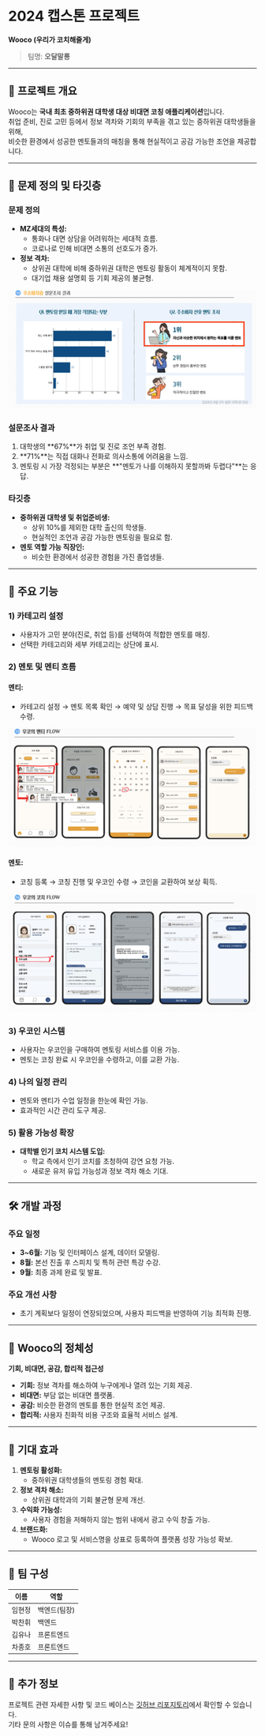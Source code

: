 # 2024 캡스톤 프로젝트  
**Wooco (우리가 코치해줄게)**  
> 팀명: **오달말룡**

---

## 🌟 프로젝트 개요  
Wooco는 **국내 최초 중하위권 대학생 대상 비대면 코칭 애플리케이션**입니다.  
취업 준비, 진로 고민 등에서 정보 격차와 기회의 부족을 겪고 있는 중하위권 대학생들을 위해,  
비슷한 환경에서 성공한 멘토들과의 매칭을 통해 현실적이고 공감 가능한 조언을 제공합니다.

---

## 🎯 문제 정의 및 타깃층  

### 문제 정의  
- **MZ세대의 특성:**  
  - 통화나 대면 상담을 어려워하는 세대적 흐름.  
  - 코로나로 인해 비대면 소통의 선호도가 증가.  
- **정보 격차:**  
  - 상위권 대학에 비해 중하위권 대학은 멘토링 활동이 체계적이지 못함.  
  - 대기업 채용 설명회 등 기회 제공의 불균형.  

![Mentoring Survey Results](./image1)

### 설문조사 결과  
1. 대학생의 **67%**가 취업 및 진로 조언 부족 경험.  
2. **71%**는 직접 대화나 전화로 의사소통에 어려움을 느낌.  
3. 멘토링 시 가장 걱정되는 부분은 **"멘토가 나를 이해하지 못할까봐 두렵다"**는 응답.  

### 타깃층  
- **중하위권 대학생 및 취업준비생:**  
  - 상위 10%를 제외한 대학 출신의 학생들.  
  - 현실적인 조언과 공감 가능한 멘토링을 필요로 함.  
- **멘토 역할 가능 직장인:**  
  - 비슷한 환경에서 성공한 경험을 가진 졸업생들.  

---

## 🚀 주요 기능  

### 1) 카테고리 설정  
- 사용자가 고민 분야(진로, 취업 등)를 선택하여 적합한 멘토를 매칭.  
- 선택한 카테고리와 세부 카테고리는 상단에 표시.  

### 2) 멘토 및 멘티 흐름  
#### 멘티:  
- 카테고리 설정 → 멘토 목록 확인 → 예약 및 상담 진행 → 목표 달성을 위한 피드백 수령.  

![Mentee Flow](./image2)

#### 멘토:  
- 코칭 등록 → 코칭 진행 및 우코인 수령 → 코인을 교환하여 보상 획득.  

![Coach Flow](./image3.png)

### 3) 우코인 시스템  
- 사용자는 우코인을 구매하여 멘토링 서비스를 이용 가능.  
- 멘토는 코칭 완료 시 우코인을 수령하고, 이를 교환 가능.  

### 4) 나의 일정 관리  
- 멘토와 멘티가 수업 일정을 한눈에 확인 가능.  
- 효과적인 시간 관리 도구 제공.  

### 5) 활용 가능성 확장  
- **대학별 인기 코치 시스템 도입:**  
  - 학교 측에서 인기 코치를 초청하여 강연 요청 가능.  
  - 새로운 유저 유입 가능성과 정보 격차 해소 기대.  

---

## 🛠 개발 과정  

### 주요 일정  
- **3~6월:** 기능 및 인터페이스 설계, 데이터 모델링.  
- **8월:** 본선 진출 후 스피치 및 특허 관련 특강 수강.  
- **9월:** 최종 과제 완료 및 발표.  

### 주요 개선 사항  
- 초기 계획보다 일정이 연장되었으며, 사용자 피드백을 반영하여 기능 최적화 진행.  

---

## 🎯 Wooco의 정체성  

**기회, 비대면, 공감, 합리적 접근성**  
- **기회:** 정보 격차를 해소하여 누구에게나 열려 있는 기회 제공.  
- **비대면:** 부담 없는 비대면 플랫폼.  
- **공감:** 비슷한 환경의 멘토를 통한 현실적 조언 제공.  
- **합리적:** 사용자 친화적 비용 구조와 효율적 서비스 설계.  

---

## 🎯 기대 효과  

1. **멘토링 활성화:**  
   - 중하위권 대학생들의 멘토링 경험 확대.  
2. **정보 격차 해소:**  
   - 상위권 대학과의 기회 불균형 문제 개선.  
3. **수익화 가능성:**  
   - 사용자 경험을 저해하지 않는 범위 내에서 광고 수익 창출 가능.  
4. **브랜드화:**  
   - Wooco 로고 및 서비스명을 상표로 등록하여 플랫폼 성장 가능성 확보.  

---

## 👥 팀 구성  

| 이름   | 역할          |
|--------|--------------|
| 임현정 | 백엔드(팀장)   |
| 박찬휘 | 백엔드        |
| 김유나 | 프론트엔드    |
| 차종호 | 프론트엔드    |

---

## 📢 추가 정보  

프로젝트 관련 자세한 사항 및 코드 베이스는 [깃허브 리포지토리](https://github.com/ParkChanHwi/Wooco/tree/master)에서 확인할 수 있습니다.  
기타 문의 사항은 이슈를 통해 남겨주세요!  

